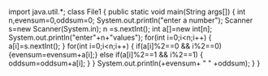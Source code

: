 import java.util.*;
class File1
{
public static void main(String args[])
{
int n,evensum=0,oddsum=0;
System.out.println("enter a number");
Scanner s=new Scanner(System.in);
n =s.nextInt();
int a[]=new int[n];
System.out.println("enter"+n+"values");
for(int i=0;i<n;i++)
{
a[i]=s.nextInt();
} 
for(int i=0;i<n;i++)
{
if(a[i]%2==0 && i%2==0)
{evensum=evensum+a[i];}
else if(a[i]%2==1 && i%2==1)
{
oddsum=oddsum+a[i];
}
}
System.out.println(+evensum+ " " +oddsum);
}
}
